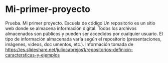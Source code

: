# Mi-primer-proyecto
Prueba. Mi primer proyecto. Escuela de código
Un repositorio es un sitio web donde se almacena información digital. Todos los archivos almacenados son públicos y pueden ser accedidos por cualquier usuario. El tipo de información almacenada varía según el repositorio (presentaciones, imágenes, videos, doc umentos, etc.).
Información tomada de https://es.slideshare.net/juliocabrejos1/repositorios-definicin-caractersticas-y-ejemplos

